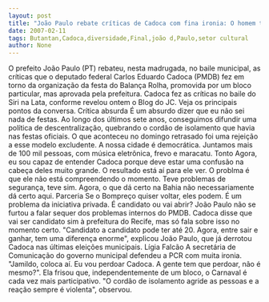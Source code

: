 ```yaml
---
layout: post
title: "João Paulo rebate críticas de Cadoca com fina ironia: O homem tá é confuso com tanta diversidade cultural"
date: 2007-02-11
tags: Butantan,Cadoca,diversidade,Final,joão d,Paulo,setor cultural
author: None
---
```


O prefeito João Paulo (PT) rebateu, nesta madrugada, no baile municipal, as críticas que o deputado federal Carlos Eduardo Cadoca (PMDB) fez em torno da organização da festa do Balança Rolha, promovida por um bloco particular, mas aprovada pela prefeitura. Cadoca fez as críticas no baile do Siri na Lata, conforme revelou ontem o Blog do JC.
Veja os principais pontos da conversa.
Crítica absurda
É um absurdo dizer que eu não sei nada de festas. Ao longo dos últimos sete anos, conseguimos difundir uma política de descentralização, quebrando o cordão de isolamento que havia nas festas oficiais. O que aconteceu no domingo retrasado foi uma rejeição a esse modelo excludente. A nossa cidade é democrática. Juntamos mais de 100 mil pessoas, com música eletrônica, frevo e maracatu.
Tonto
Agora, eu sou capaz de entender Cadoca porque deve estar uma confusão na cabeça deles muito grande. O resultado está aí para ele ver. O problma é que ele não está compreendendo o momento. Teve problemas de segurança, teve sim. Agora, o que dá certo na Bahia não necessariamente dá certo aqui.
Parceria
Se o Bompreço quiser voltar, eles podem. É um problema da iniciativa privada.
É candidato ou vai abrir?
João Paulo não se furtou a falar sequer dos problemas internos do PMDB. Cadoca disse que vai ser candidato sim à prefeitura do Recife, mas só fala sobre isso no momento certo. \"Candidato a candidato pode ter até 20. Agora, entre sair e ganhar, tem uma diferença enorme\", explicou João Paulo, que já derrotou Cadoca nas últimas eleições municipais.
Lígia Falcão
A secretária de Comunicação do governo municipal defendeu a PCR com muita ironia. \"Jamildo, coloca aí. Eu vou perdoar Cadoca. A gente tem que perdoar, não é mesmo?\". Ela frisou que, independentemente de um bloco, o Carnaval é cada vez mais participativo. \"O cordão de isolamento agride as pessoas e a reação sempre é violenta\", observou. 